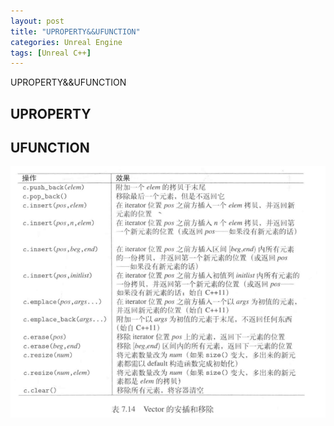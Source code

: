 ```yaml
---
layout: post
title: "UPROPERTY&&UFUNCTION"
categories: Unreal Engine
tags: [Unreal C++]
---
```


UPROPERTY&&UFUNCTION

## UPROPERTY

## UFUNCTION

![My helpful screenshot](/assets/vector/8.png)
